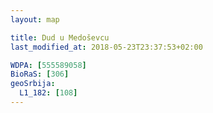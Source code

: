 ```yaml
---
layout: map

title: Dud u Medoševcu
last_modified_at: 2018-05-23T23:37:53+02:00

WDPA: [555589058]
BioRaS: [306]
geoSrbija:
  L1_182: [108]
---
```

